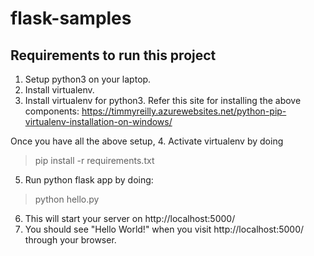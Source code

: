 # flask-samples

## Requirements to run this project
1. Setup python3 on your laptop.
2. Install virtualenv.
3. Install virtualenv for python3. 
Refer this site for installing the above components: https://timmyreilly.azurewebsites.net/python-pip-virtualenv-installation-on-windows/

Once you have all the above setup,
4. Activate virtualenv by doing 
> pip install -r requirements.txt
5. Run python flask app by doing:
> python hello.py
6. This will start your server on http://localhost:5000/
7. You should see "Hello World!" when you visit http://localhost:5000/ through your browser. 
